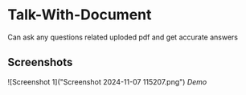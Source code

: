 # Talk-With-Document
Can ask any questions related uploded pdf and get accurate answers

## Screenshots
![Screenshot 1]("Screenshot 2024-11-07 115207.png")
*Demo*
